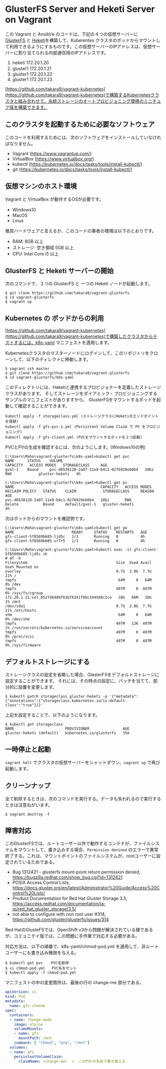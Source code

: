 # GlusterFS Server and Heketi Server on Vagrant

この Vagrant と Ansibl/e のコードは、下記の４つの仮想サーバーに　[GlusterFS](https://www.gluster.org/) と [Heketi](https://github.com/heketi/heketi)を構築して、Kuberentes クラスタのポッドからマウントして利用できるようにするものです。この仮想サーバーのIPアドレスは、仮想サーバーに割り当てられる内部通信用のIPアドレスです。

1. heketi   172.20.1.20  
1. gluster1 172.20.1.21　
1. gluster1 172.20.1.22
1. gluster1 172.20.1.23

[https://github.com/takara9/vagrant-kubernetes](https://github.com/takara9/vagrant-kubernetes)で構築するKubernetesクラスタと組み合わせて、永続ストレージのオートプロビジョニング環境のミニチュア版を構築できます。

## このクラスタを起動するために必要なソフトウェア

このコードを利用するためには、次のソフトウェアをインストールしていなければなりません。

* Vagrant (https://www.vagrantup.com/)
* VirtualBox (https://www.virtualbox.org/)
* kubectl (https://kubernetes.io/docs/tasks/tools/install-kubectl/)
* git (https://kubernetes.io/docs/tasks/tools/install-kubectl/)

## 仮想マシンのホスト環境

Vagrant と VirtualBox が動作するOSが必要です。

* Windows10　
* MacOS
* Linux

推奨ハードウェアと言えるか、このコードの筆者の環境は以下のとおりです。

* RAM: 8GB 以上
* ストレージ: 空き領域 5GB 以上
* CPU: Intel Core i5 以上


## GlusterFS と Heketi サーバーの開始

次のコマンドで、３つの GlusterFS と 一つの Heketi ノードが起動します。

```
$ git clone https://github.com/takara9/vagrant-glusterfs
$ cd vagrant-glusterfs
$ vagrant up
```

## Kubernetes の ポッドからの利用

[https://github.com/takara9/vagrant-kubernetes](https://github.com/takara9/vagrant-kubernetes)で構築したクラスタからテストするには、k8s-yaml マニフェストを適用します。

Kubernetesクラスタのマスターノードにログインして、このリポジトリをクローンして、以下のディレクトに移動します。

```
$ vagrant ssh master
$ git clone https://github.com/takara9/vagrant-glusterfs
$ cd vagrant-glusterfs/k8s-yaml
```

このディレクトリには、Heketiと連携するプロビジョナーを定義したストレージクラスがあります。
そしてストレージをダイアミック・プロビジョニングするサンプルのマニフェストがありますから、
GlusterFSをマウントするポッドを起動して確認することができます。

```
kubectl apply -f storageclass.yml (ストレージクラスにHeketiのエンドポイントを登録)
kubectl apply -f gfs-pvc-1.yml (Persistent Volume Claim で PV をプロビジョニング)
kubectl apply -f gfs-client.yml (PVCをマウントするポッドを２つ起動)
```

PVCとPVの生成を確認するには、次のようにします。(Windows10の例)

```
C:\Users\Maho\vagrant-glusterfs\k8s-yaml>kubectl get pvc
NAME      STATUS    VOLUME                                     CAPACITY   ACCESS MODES   STORAGECLASS     AGE
gvol-1    Bound     pvc-d8538128-2a07-11e9-b4c1-02f6928eb0b4   10Gi       RWX            gluster-heketi   4h

C:\Users\Maho\vagrant-glusterfs\k8s-yaml>kubectl get pv
NAME                                       CAPACITY   ACCESS MODES   RECLAIM POLICY   STATUS    CLAIM            STORAGECLASS     REASON    AGE
pvc-d8538128-2a07-11e9-b4c1-02f6928eb0b4   10Gi       RWX            Delete           Bound     default/gvol-1   gluster-heketi             4h
```

次はポッドからのマウントを確認例です。

```
C:\Users\Maho\vagrant-glusterfs\k8s-yaml>kubectl get po
NAME                          READY     STATUS    RESTARTS   AGE
gfs-client-5f8569b685-ljd5c   1/1       Running   0          4h
gfs-client-5f8569b685-vr7r5   1/1       Running   0          4h

C:\Users\Maho\vagrant-glusterfs\k8s-yaml>kubectl exec -it gfs-client-5f8569b685-ljd5c sh
# df -h
Filesystem                                        Size  Used Avail Use% Mounted on
overlay                                           9.7G  2.0G  7.7G  21% /
tmpfs                                              64M     0   64M   0% /dev
tmpfs                                             497M     0  497M   0% /sys/fs/cgroup
172.20.1.21:vol_05274b489f63bf6341f9bc3449d8c2ce   10G   66M   10G   1% /mnt
/dev/sda1                                         9.7G  2.0G  7.7G  21% /etc/hosts
shm                                                64M     0   64M   0% /dev/shm
tmpfs                                             497M   12K  497M   1% /run/secrets/kubernetes.io/serviceaccount
tmpfs                                             497M     0  497M   0% /proc/scsi
tmpfs                                             497M     0  497M   0% /sys/firmware
```

## デフォルトストレージにする

ストレージクラスの設定を省略した場合、GlasterFSをデフォルトストレージに設定することができます。
それには、その時点の設定に、パッチを当てて、部分的に設置を変更します。

```
$ kubectl patch storageclass gluster-heketi -p '{"metadata": {"annotations":{"storageclass.kubernetes.io/is-default-class":"true"}}}'
```

上記を設定することで、以下のようになります。

```
$ kubectl get storageclass
NAME                       PROVISIONER               AGE
gluster-heketi (default)   kubernetes.io/glusterfs   35m
```



## 一時停止と起動

`vagrant halt` でクラスタの仮想サーバーをシャットダウン、`vagrant up` で再び起動します。


## クリーンナップ

全て削除するときは、次のコマンドを実行する。データも失われるので実行するときは注意ねがいます。

```
$ vagrant destroy -f
```

## 障害対応

このGlusterFSでは、ルートユーザー以外で動作するコンテナが、ファイルシステムをマウントして、書き込みする場合、`Permission denined` のエラーで異常終了する。これは、マウントポイントのファイルシステムが、rootユーザーに設定されているためである。

* Bug 1312421 - glusterfs mount-point return permission denied, https://bugzilla.redhat.com/show_bug.cgi?id=1312421
* POSIX Access Control Lists, https://docs.gluster.org/en/latest/Administrator%20Guide/Access%20Control%20Lists/
* Product Documentation for Red Hat Gluster Storage 3.5, https://access.redhat.com/documentation/ja-jp/red_hat_gluster_storage/3.5/
* not able to configure with non root user #314, https://github.com/gluster/glusterfs/issues/314

Red HatのGlusteFSでは、OpenShift v3から問題が解決されている様であるが、コミュニテイ版では、この問題に手作業で対応する必要がある。

対応方法は、以下の順番で、k8s-yaml/chmod-pod.yml を適用して、非ルートユーザーにも書き込み権限を与える。

```
$ kubectl get pvc 　 PVC名取得
$ vi chmod-pod.yml   PVC名をセット
$ kubectl apply -f chmod-pod.yml 
```

マニフェストの中の変更箇所は、最後の行の change-me 部分である。

```file:chmod-pod.yml
apiVersion: v1
kind: Pod
metadata:
  name: gfs-chmode
spec:
  containers:
  - name: change-mode
    image: alpine 
    volumeMounts:
    - name: gfs
      mountPath: /mnt
    command: [ "chmod", "a+w", "/mnt"]
  volumes:
  - name: gfs
    persistentVolumeClaim:
      claimName: <change-me>  <- このPVCの名前で置き換える
```

